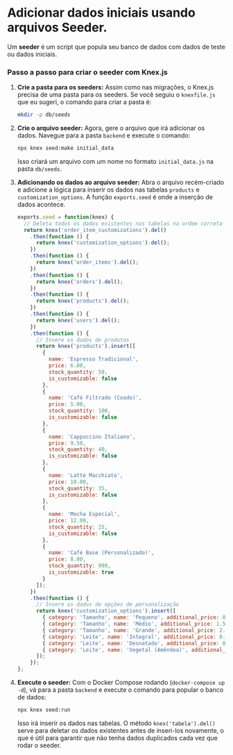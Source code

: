 # Adicionar dados iniciais usando arquivos Seeder. 

Um **seeder** é um script que popula seu banco de dados com dados de teste ou dados iniciais. 

### Passo a passo para criar o seeder com Knex.js

1.  **Crie a pasta para os seeders:**
    Assim como nas migrações, o Knex.js precisa de uma pasta para os seeders. Se você seguiu o `knexfile.js` que eu sugeri, o comando para criar a pasta é:

    ```bash
    mkdir -p db/seeds
    ```

2.  **Crie o arquivo seeder:**
    Agora, gere o arquivo que irá adicionar os dados. Navegue para a pasta `backend` e execute o comando:

    ```bash
    npx knex seed:make initial_data
    ```

    Isso criará um arquivo com um nome no formato `initial_data.js` na pasta `db/seeds`.

3.  **Adicionando os dados ao arquivo seeder:**
    Abra o arquivo recém-criado e adicione a lógica para inserir os dados nas tabelas `products` e `customization_options`. A função `exports.seed` é onde a inserção de dados acontece.

    ```javascript
    exports.seed = function(knex) {
      // Deleta todos os dados existentes nas tabelas na ordem correta
      return knex('order_item_customizations').del()
        .then(function () {
          return knex('customization_options').del();
        })
        .then(function () {
          return knex('order_items').del();
        })
        .then(function () {
          return knex('orders').del();
        })
        .then(function () {
          return knex('products').del();
        })
        .then(function () {
          return knex('users').del();
        })
        .then(function () {
          // Insere os dados de produtos
          return knex('products').insert([
            {
              name: 'Espresso Tradicional',
              price: 6.00,
              stock_quantity: 50,
              is_customizable: false
            },
            {
              name: 'Café Filtrado (Coado)',
              price: 5.00,
              stock_quantity: 100,
              is_customizable: false
            },
            {
              name: 'Cappuccino Italiano',
              price: 9.50,
              stock_quantity: 40,
              is_customizable: false
            },
            {
              name: 'Latte Macchiato',
              price: 10.00,
              stock_quantity: 35,
              is_customizable: false
            },
            {
              name: 'Mocha Especial',
              price: 12.00,
              stock_quantity: 25,
              is_customizable: false
            },
            {
              name: 'Café Base (Personalizado)',
              price: 8.00,
              stock_quantity: 999,
              is_customizable: true
            }
          ]);
        })
        .then(function () {
          // Insere os dados de opções de personalização
          return knex('customization_options').insert([
            { category: 'Tamanho', name: 'Pequeno', additional_price: 0.00 },
            { category: 'Tamanho', name: 'Médio', additional_price: 1.50 },
            { category: 'Tamanho', name: 'Grande', additional_price: 2.50 },
            { category: 'Leite', name: 'Integral', additional_price: 0.00 },
            { category: 'Leite', name: 'Desnatado', additional_price: 0.00 },
            { category: 'Leite', name: 'Vegetal (Amêndoa)', additional_price: 1.00 }
          ]);
        });
    };
    ```

4.  **Execute o seeder:**
    Com o Docker Compose rodando (`docker-compose up -d`), vá para a pasta `backend` e execute o comando para popular o banco de dados:

    ```bash
    npx knex seed:run
    ```

    Isso irá inserir os dados nas tabelas. O método `knex('tabela').del()` serve para deletar os dados existentes antes de inseri-los novamente, o que é útil para garantir que não tenha dados duplicados cada vez que rodar o seeder.

